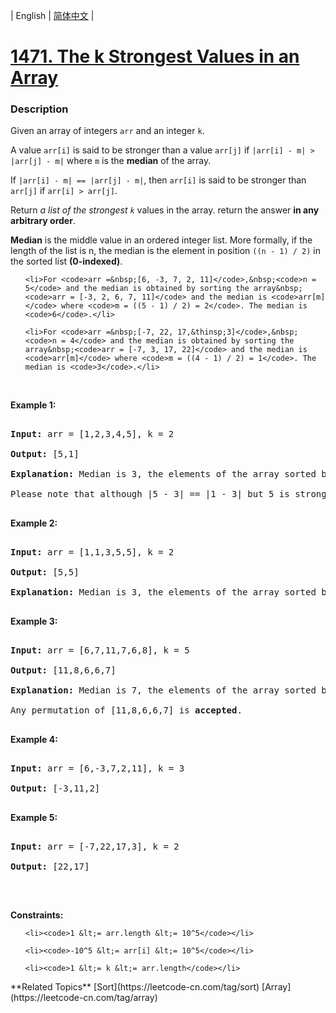 | English | [简体中文](README.md) |

# [1471. The k Strongest Values in an Array](https://leetcode-cn.com/problems/the-k-strongest-values-in-an-array)
 ### Description
<p>Given an array of integers <code>arr</code>&nbsp;and an integer <code>k</code>.</p>

<p>A value <code>arr[i]</code> is said to be stronger than a value <code>arr[j]</code> if <code>|arr[i] - m| &gt; |arr[j]&nbsp;- m|</code> where <code>m</code> is the <strong>median</strong> of the array.<br />
If <code>|arr[i] - m| == |arr[j] - m|</code>, then <code>arr[i]</code> is said to be stronger than <code>arr[j]</code> if <code>arr[i] &gt; arr[j]</code>.</p>

<p>Return <em>a list of the strongest <code>k</code></em> values in the array. return the answer <strong>in any arbitrary order</strong>.</p>

<p><strong>Median</strong> is the middle value in an ordered integer list. More formally, if the length of the list is n, the median is the element in position <code>((n - 1) / 2)</code> in the sorted list&nbsp;<strong>(0-indexed)</strong>.</p>

<ul>
	<li>For <code>arr =&nbsp;[6, -3, 7, 2, 11]</code>,&nbsp;<code>n = 5</code> and the median is obtained by sorting the array&nbsp;<code>arr = [-3, 2, 6, 7, 11]</code> and the median is <code>arr[m]</code> where <code>m = ((5 - 1) / 2) = 2</code>. The median is <code>6</code>.</li>
	<li>For <code>arr =&nbsp;[-7, 22, 17,&thinsp;3]</code>,&nbsp;<code>n = 4</code> and the median is obtained by sorting the array&nbsp;<code>arr = [-7, 3, 17, 22]</code> and the median is <code>arr[m]</code> where <code>m = ((4 - 1) / 2) = 1</code>. The median is <code>3</code>.</li>
</ul>

<p>&nbsp;</p>
<p><strong>Example 1:</strong></p>

<pre>
<strong>Input:</strong> arr = [1,2,3,4,5], k = 2
<strong>Output:</strong> [5,1]
<strong>Explanation:</strong> Median is 3, the elements of the array sorted by the strongest are [5,1,4,2,3]. The strongest 2 elements are [5, 1]. [1, 5] is also <strong>accepted</strong> answer.
Please note that although |5 - 3| == |1 - 3| but 5 is stronger than 1 because 5 &gt; 1.
</pre>

<p><strong>Example 2:</strong></p>

<pre>
<strong>Input:</strong> arr = [1,1,3,5,5], k = 2
<strong>Output:</strong> [5,5]
<strong>Explanation:</strong> Median is 3, the elements of the array sorted by the strongest are [5,5,1,1,3]. The strongest 2 elements are [5, 5].
</pre>

<p><strong>Example 3:</strong></p>

<pre>
<strong>Input:</strong> arr = [6,7,11,7,6,8], k = 5
<strong>Output:</strong> [11,8,6,6,7]
<strong>Explanation:</strong> Median is 7, the elements of the array sorted by the strongest are [11,8,6,6,7,7].
Any permutation of [11,8,6,6,7] is <strong>accepted</strong>.
</pre>

<p><strong>Example 4:</strong></p>

<pre>
<strong>Input:</strong> arr = [6,-3,7,2,11], k = 3
<strong>Output:</strong> [-3,11,2]
</pre>

<p><strong>Example 5:</strong></p>

<pre>
<strong>Input:</strong> arr = [-7,22,17,3], k = 2
<strong>Output:</strong> [22,17]
</pre>

<p>&nbsp;</p>
<p><strong>Constraints:</strong></p>

<ul>
	<li><code>1 &lt;= arr.length &lt;= 10^5</code></li>
	<li><code>-10^5 &lt;= arr[i] &lt;= 10^5</code></li>
	<li><code>1 &lt;= k &lt;= arr.length</code></li>
</ul>
**Related Topics**  [Sort](https://leetcode-cn.com/tag/sort) [Array](https://leetcode-cn.com/tag/array) 